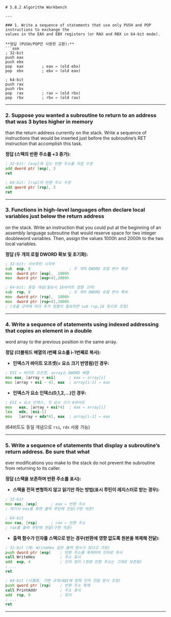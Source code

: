 ````
# 5.8.2 Algorithm Workbench

---

### 1. Write a sequence of statements that use only PUSH and POP instructions to exchange the
values in the EAX and EBX registers (or RAX and RBX in 64-bit mode).

**정답 (PUSH/POP만 사용한 교환):**
```asm
; 32-bit
push eax
push ebx
pop  eax        ; eax ← (old ebx)
pop  ebx        ; ebx ← (old eax)

; 64-bit
push rax
push rbx
pop  rax        ; rax ← (old rbx)
pop  rbx        ; rbx ← (old rax)
````

---

### 2. Suppose you wanted a subroutine to return to an address that was 3 bytes higher in memory

than the return address currently on the stack. Write a sequence of instructions that would be
inserted just before the subroutine’s RET instruction that accomplish this task.

**정답 (스택의 반환 주소를 +3 증가):**

```asm
; 32-bit: [esp]에 있는 반환 주소를 직접 수정
add dword ptr [esp], 3
ret

; 64-bit: [rsp]의 반환 주소 수정
add qword ptr [rsp], 3
ret
```

---

### 3. Functions in high-level languages often declare local variables just below the return address

on the stack. Write an instruction that you could put at the beginning of an assembly language
subroutine that would reserve space for two integer doubleword variables. Then, assign the
values 1000h and 2000h to the two local variables.

**정답 (두 개의 로컬 DWORD 확보 및 초기화):**

```asm
; 32-bit: 서브루틴 시작부
sub  esp, 8                 ; 두 개의 DWORD 로컬 변수 확보
mov  dword ptr [esp],  1000h
mov  dword ptr [esp+4],2000h

; 64-bit: 동일 개념(필요시 16바이트 정렬 고려)
sub  rsp, 8                 ; 두 개의 DWORD 로컬 변수 확보
mov  dword ptr [rsp],  1000h
mov  dword ptr [rsp+4],2000h
; (호출 규약에 따라 추가 정렬이 필요하면 sub rsp,16 등으로 조정)
```

---

### 4. Write a sequence of statements using indexed addressing that copies an element in a double

word array to the previous position in the same array.

**정답 (더블워드 배열의 i번째 요소를 i-1번째로 복사):**

* **인덱스가 바이트 오프셋(= 요소 크기 반영됨)인 경우:**

```asm
; ESI = 바이트 오프셋, array는 DWORD 배열
mov eax, [array + esi]      ; eax ← array[i]
mov [array + esi - 4], eax  ; array[i-1] ← eax
```

* **인덱스가 요소 인덱스(0,1,2,...)인 경우:**

```asm
; ESI = 요소 인덱스, 각 요소 크기 4바이트
mov   eax, [array + esi*4]  ; eax ← array[i]
lea   edx, [esi-1]
mov   [array + edx*4], eax  ; array[i-1] ← eax
```

(64비트도 동일 개념으로 `rsi`, `rdx` 사용 가능)

---

### 5. Write a sequence of statements that display a subroutine’s return address. Be sure that what

ever modifications you make to the stack do not prevent the subroutine from returning to its
caller.

**정답 (스택을 보존하며 반환 주소를 표시):**

* **스택을 전혀 변형하지 않고 읽기만 하는 방법(표시 루틴이 레지스터로 받는 경우):**

```asm
; 32-bit
mov eax, [esp]      ; eax ← 반환 주소
; 여기서 eax를 화면 출력 루틴에 전달(구현 의존)

; 64-bit
mov rax, [rsp]      ; rax ← 반환 주소
; rax를 출력 루틴에 전달(구현 의존)
```

* **출력 함수가 인자를 스택으로 받는 경우(반환에 영향 없도록 원본을 복제해 전달):**

```asm
; 32-bit (예: WriteHex 같은 출력 함수가 있다고 가정)
push dword ptr [esp]    ; 반환 주소를 복제하여 인자로 푸시
call WriteHex           ; 주소 표시
add  esp, 4             ; 인자 정리 (원본 반환 주소는 그대로 보존됨)
; ...
ret

; 64-bit (시演용: 가변 규약/ABI에 맞춰 인자 전달 방식 조정)
push qword ptr [rsp]    ; 반환 주소 복제
call PrintAddr          ; 주소 표시
add  rsp, 8             ; 정리
; ...
ret
```
---

```
```
